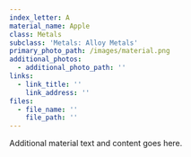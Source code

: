 ```yaml
---
index_letter: A
material_name: Apple
class: Metals
subclass: 'Metals: Alloy Metals'
primary_photo_path: /images/material.png
additional_photos:
  - additional_photo_path: ''
links:
  - link_title: ''
    link_address: ''
files:
  - file_name: ''
    file_path: ''
---
```


Additional material text and content goes here.